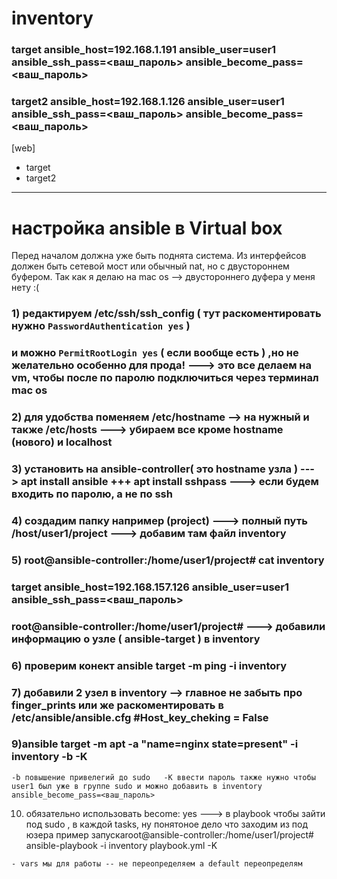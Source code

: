 # inventory  
### target ansible_host=192.168.1.191 ansible_user=user1 ansible_ssh_pass=<ваш_пароль> ansible_become_pass=<ваш_пароль>
### target2 ansible_host=192.168.1.126 ansible_user=user1 ansible_ssh_pass=<ваш_пароль> ansible_become_pass=<ваш_пароль>

[web]
- target
- target2


------------
# настройка ansible в Virtual box 
Перед началом должна уже быть поднята система. Из интерфейсов должен быть сетевой мост или обычный nat, но c двустороннем буфером. Так как я делаю на mac os --> двустороннего дуфера у меня нету :( 
### 1) редактируем /etc/ssh/ssh_config ( тут раскоментировать нужно `PasswordAuthentication yes` )
### и можно `PermitRootLogin yes` ( если вообще есть ) ,но не желательно особенно для прода! ---> это все делаем на vm, чтобы после по паролю подключиться через терминал mac os 
 

### 2) для удобства поменяем  /etc/hostname --> на нужный и также /etc/hosts ---> убираем все кроме hostname (нового) и localhost
### 3) установить на ansible-controller( это hostname узла ) ---> apt install ansible +++ apt install sshpass ---> если будем входить по паролю, а не по  ssh
###  4) создадим папку например (project) ---> полный путь /host/user1/project ---> добавим там файл inventory 
###  5) root@ansible-controller:/home/user1/project# cat inventory 
###  target ansible_host=192.168.157.126 ansible_user=user1 ansible_ssh_pass=<ваш_пароль>
### root@ansible-controller:/home/user1/project#   ---> добавили информацию о  узле ( ansible-target ) в inventory 
###  6) проверим конект  ansible target -m ping -i inventory
###  7) добавили 2 узел в inventory --> главное не забыть про finger_prints или же раскоментировать в /etc/ansible/ansible.cfg  #Host_key_cheking = False
###  9)ansible target -m apt -a "name=nginx state=present" -i inventory -b -K
` -b повышение привелегий до sudo  
-K ввести пароль
также нужно чтобы user1 был уже в группе sudo
и можно добавить в inventory ansible_become_pass=<ваш_пароль> `

10) обязательно использовать become: yes ---> в playbook чтобы зайти под sudo , в каждой tasks, ну понятоное дело что заходим из под юзера
пример запускаroot@ansible-controller:/home/user1/project# ansible-playbook -i inventory playbook.yml -K

`- vars мы для работы -- не переопределяем а default переопределям `


